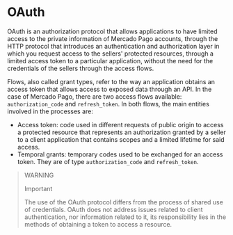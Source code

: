 # OAuth 

OAuth is an authorization protocol that allows applications to have limited access to the private information of Mercado Pago accounts, through the HTTP protocol that introduces an authentication and authorization layer in which you request access to the sellers' protected resources, through a limited access token to a particular application, without the need for the credentials of the sellers through the access flows.

Flows, also called grant types, refer to the way an application obtains an access token that allows access to exposed data through an API. In the case of Mercado Pago, there are two access flows available: `authorization_code` and `refresh_token`. In both flows, the main entities involved in the processes are:

* Access token: code used in different requests of public origin to access a protected resource that represents an authorization granted by a seller to a client application that contains scopes and a limited lifetime for said access.
* Temporal grants: temporary codes used to be exchanged for an access token. They are of type `authorization_code` and `refresh_token`.

> WARNING 
> 
> Important
> 
> The use of the OAuth protocol differs from the process of shared use of credentials. OAuth does not address issues related to client authentication, nor information related to it, its responsibility lies in the methods of obtaining a token to access a resource.